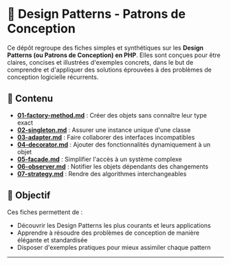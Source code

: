 # 🧩 Design Patterns - Patrons de Conception

Ce dépôt regroupe des fiches simples et synthétiques sur les **Design Patterns (ou Patrons de Conception) en PHP**.
Elles sont conçues pour être claires, concises et illustrées d'exemples concrets, dans le but de comprendre et d'appliquer des solutions éprouvées à des problèmes de conception logicielle récurrents.

## 📂 Contenu

- [**01-factory-method.md**](./01-factory-method.md) : Créer des objets sans connaître leur type exact
- [**02-singleton.md**](./02-singleton.md) : Assurer une instance unique d'une classe
- [**03-adapter.md**](./03-adapter.md) : Faire collaborer des interfaces incompatibles
- [**04-decorator.md**](./04-decorator.md) : Ajouter des fonctionnalités dynamiquement à un objet
- [**05-facade.md**](./05-facade.md) : Simplifier l'accès à un système complexe
- [**06-observer.md**](./06-observer.md) : Notifier les objets dépendants des changements
- [**07-strategy.md**](./07-strategy.md) : Rendre des algorithmes interchangeables

## 🎯 Objectif

Ces fiches permettent de :
- Découvrir les Design Patterns les plus courants et leurs applications
- Apprendre à résoudre des problèmes de conception de manière élégante et standardisée
- Disposer d'exemples pratiques pour mieux assimiler chaque pattern

---